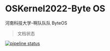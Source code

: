 # OSKernel2022-Byte OS

河南科技大学-啊队队队 ByteOS

> 文档状态

[![pipeline status](http://git.fzhuangyu.top/yufeng/oskernel2022-byte-os/badges/main/pipeline.svg)](http://git.fzhuangyu.top/yufeng/oskernel2022-byte-os/-/commits/main)
